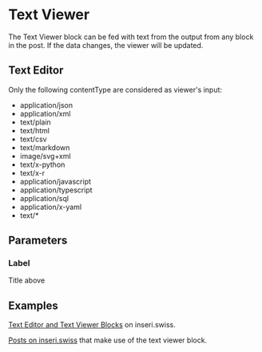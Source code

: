 # Text Viewer

The Text Viewer block can be fed with text from the output from any block in the post. If the data changes, the viewer will be updated.

## Text Editor

Only the following contentType are considered as viewer's input:

- application/json
- application/xml
- text/plain
- text/html
- text/csv
- text/markdown
- image/svg+xml
- text/x-python
- text/x-r
- application/javascript
- application/typescript
- application/sql
- application/x-yaml
- text/\*

## Parameters

### Label

Title above

## Examples

[Text Editor and Text Viewer Blocks](https://inseri.swiss/2022/12/text-editor-and-text-viewer-blocks/) on inseri.swiss.

[Posts on inseri.swiss](https://inseri.swiss/tag/text-viewer/) that make use of the text viewer block.

